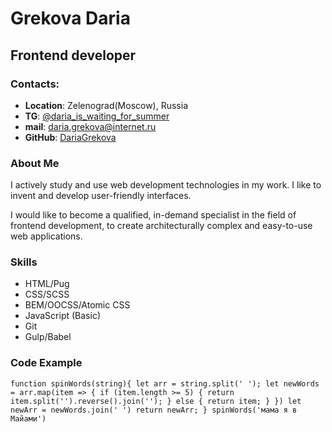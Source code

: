 # Grekova Daria

## Frontend developer

### Contacts:
* **Location**: Zelenograd(Moscow), Russia
* **TG**: [@daria_is_waiting_for_summer](https://t.me/daria_is_waiting_for_summer)
* **mail**: daria.grekova@internet.ru
* **GitHub**: [DariaGrekova](https://github.com/DariaGrekova)

### About Me
I actively study and use web development technologies in my work. I like to invent and develop user-friendly interfaces.


I would like to become a qualified, in-demand specialist in the field of frontend development, to create architecturally complex and easy-to-use web applications.

### Skills
* HTML/Pug
* CSS/SCSS
* BEM/OOCSS/Atomic CSS
* JavaScript (Basic)
* Git
* Gulp/Babel

### Code Example
`
function spinWords(string){
  let arr = string.split(' ');
  let newWords = arr.map(item => {
    if (item.length >= 5) {
     return item.split('').reverse().join('');
    } else {
      return item;
    }
    })
     let newArr = newWords.join(' ')
  return newArr;
}
spinWords('мама я в Майами')
`


